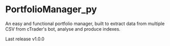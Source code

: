 # PortfolioManager_py
An easy and functional portfolio manager, built to extract data from multiple CSV from cTrader's bot, analyse and produce indexes.

Last release v1.0.0
